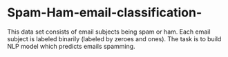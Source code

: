 # Spam-Ham-email-classification-
This data set consists of email subjects being spam or ham. Each email subject is
labeled binarily (labeled by zeroes and ones). The task is to build NLP model which
predicts emails spamming.
